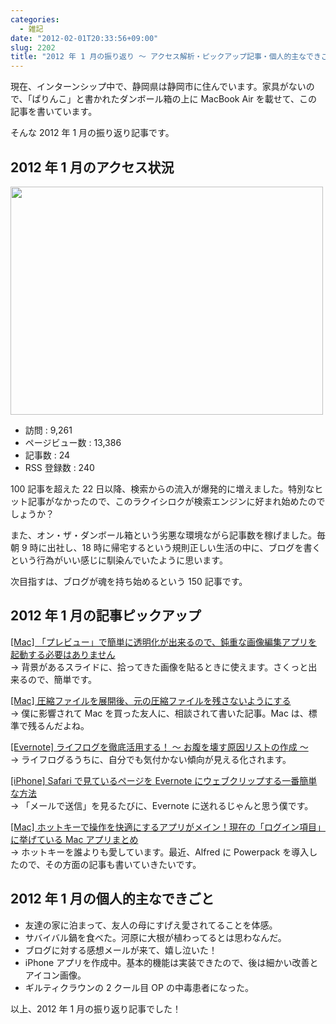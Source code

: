 ```yaml
---
categories:
  - 雑記
date: "2012-02-01T20:33:56+09:00"
slug: 2202
title: "2012 年 1 月の振り返り 〜 アクセス解析・ピックアップ記事・個人的主なできごと 〜"
---
```


現在、インターンシップ中で、静岡県は静岡市に住んでいます。家具がないので、「ぱりんこ」と書かれたダンボール箱の上に MacBook Air を載せて、この記事を書いています。

そんな 2012 年 1 月の振り返り記事です。

## 2012 年 1 月のアクセス状況

<img alt="" src="/images/2012/02/2202_1.png" width="500" height="365">

- 訪問 : 9,261
- ページビュー数 : 13,386
- 記事数 : 24
- RSS 登録数 : 240

100 記事を超えた 22 日以降、検索からの流入が爆発的に増えました。特別なヒット記事がなかったので、このラクイシロクが検索エンジンに好まれ始めたのでしょうか？

また、オン・ザ・ダンボール箱という劣悪な環境ながら記事数を稼げました。毎朝 9 時に出社し、18 時に帰宅するという規則正しい生活の中に、ブログを書くという行為がいい感じに馴染んでいたように思います。

次目指すは、ブログが魂を持ち始めるという 150 記事です。

## 2012 年 1 月の記事ピックアップ

[[Mac] 「プレビュー」で簡単に透明化が出来るので、鈍重な画像編集アプリを起動する必要はありません](http://rakuishi.com/archives/1945/)  
→ 背景があるスライドに、拾ってきた画像を貼るときに使えます。さくっと出来るので、簡単です。

[[Mac] 圧縮ファイルを展開後、元の圧縮ファイルを残さないようにする](http://rakuishi.com/archives/1971/)  
→ 僕に影響されて Mac を買った友人に、相談されて書いた記事。Mac は、標準で残るんだよね。

[[Evernote] ライフログを徹底活用する！ 〜 お腹を壊す原因リストの作成 〜](http://rakuishi.com/archives/2042/)  
→ ライフログるうちに、自分でも気付かない傾向が見える化されます。

[[iPhone] Safari で見ているページを Evernote にウェブクリップする一番簡単な方法](http://rakuishi.com/archives/2089/)  
→ 「メールで送信」を見るたびに、Evernote に送れるじゃんと思う僕です。

[[Mac] ホットキーで操作を快適にするアプリがメイン！現在の「ログイン項目」に挙げている Mac アプリまとめ](http://rakuishi.com/archives/2140/)  
→ ホットキーを誰よりも愛しています。最近、Alfred に Powerpack を導入したので、その方面の記事も書いていきたいです。

## 2012 年 1 月の個人的主なできごと

- 友達の家に泊まって、友人の母にすげえ愛されてることを体感。
- サバイバル鍋を食べた。河原に大根が植わってるとは思わなんだ。
- ブログに対する感想メールが来て、嬉し泣いた！
- iPhone アプリを作成中。基本的機能は実装できたので、後は細かい改善とアイコン画像。
- ギルティクラウンの 2 クール目 OP の中毒患者になった。

以上、2012 年 1 月の振り返り記事でした！
